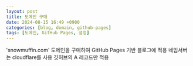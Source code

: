 ```yaml
---
layout: post
title: 도메인 구매
date: 2024-08-15 16:49 +0900
categories: [blog, domain, github-pages]
tags: [도메인, GitHub Pages, 설정]
---
```

'snowmuffin.com' 도메인을 구매하여 GitHub Pages 기반 블로그에 적용
네임서버는 cloudflare를 사용
깃허브의 A 레코드만 적용
